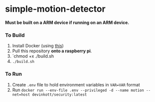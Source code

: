 # simple-motion-detector

**Must be built on a ARM device if running on an ARM device.**

### To Build

1. Install Docker (using [this](https://phoenixnap.com/kb/docker-on-raspberry-pi))
2. Pull this repository **onto a raspberry pi**.
3. `chmod +x ./build.sh
4. `./build.sh`

### To Run

1. Create `.env` file to hold environment variables in `VAR=VAR` format
2. Run `docker run --env-file .env --privileged -d --name motion --net=host devinkott/security:latest`
